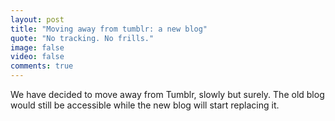 ```yaml
---
layout: post
title: "Moving away from tumblr: a new blog"
quote: "No tracking. No frills."
image: false
video: false
comments: true
---
```


We have decided to move away from Tumblr, slowly but surely. The old blog would still be accessible while the new blog will start replacing it.
